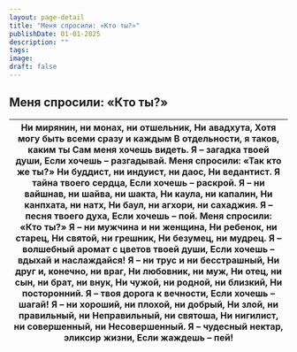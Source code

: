 ```yaml
---
layout: page-detail
title: "Меня спросили: «Кто ты?»"
publishDate: 01-01-2025
description: ""
tags:
image:
draft: false
---
```


## Меня спросили: «Кто ты?»
| Ни мирянин, ни монах, ни отшельник,  Ни авадхута,  Хотя могу быть всеми сразу и каждым  В отдельности, я таков, каким ты  Сам меня хочешь видеть.   **Я – загадка твоей души,**   **Если хочешь – разгадывай.**  Меня спросили: «Так кто же ты?»  Ни буддист, ни индуист, ни даос,  Ни ведантист.   **Я тайна твоего сердца,**   **Если хочешь – раскрой.**  Я – ни вайшнав, ни шайва, ни шакта,  Ни каула, ни капалин,  Ни канпхата, ни натх,  Ни баул, ни агхори, ни сахаджия.   **Я – песня твоего духа,**   **Если хочешь – пой.**  Меня спросили: «Кто ты?»  Я – ни мужчина и ни женщина,  Ни ребенок, ни старец,  Ни святой, ни грешник,  Ни безумец, ни мудрец.   **Я – волшебный аромат с цветов**   **твоей души,**   **Если хочешь – вдыхай и**   **наслаждайся!**  Я – ни трус и ни бесстрашный,  Ни друг и, конечно, ни враг,  Ни любовник, ни муж,  Ни отец, ни сын, ни брат, ни внук,  Ни чужой, ни родной, ни близкий,  Ни посторонний.   **Я – твоя дорога к вечности,**   **Если хочешь – шагай!**  Я – ни хороший, ни плохой, ни добрый,  Ни злой, ни правильный, ни  Неправильный, ни святоша,  Ни нигилист, ни совершенный, ни  Несовершенный.   **Я – чудесный нектар, эликсир жизни,**   **Если жаждешь – пей!** |
| -------------------------------------------------------------------------------------------------------------------------------------------------------------------------------------------------------------------------------------------------------------------------------------------------------------------------------------------------------------------------------------------------------------------------------------------------------------------------------------------------------------------------------------------------------------------------------------------------------------------------------------------------------------------------------------------------------------------------------------------------------------------------------------------------------------------------------------------------------------------------------------------------------------------------------------------------------------------------------------------------------------------------------------------------------------------------------------------------------------------------------------------------------------------------------------------------------------------------------------- |
  
  
